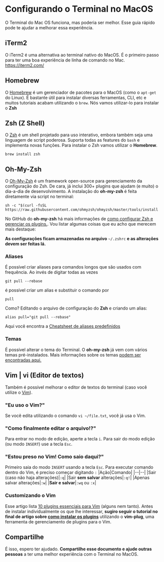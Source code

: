 # Configurando o Terminal no MacOS

O Terminal do Mac OS funciona, mas poderia ser melhor. Esse guia rápido pode te ajudar a melhorar essa experiência.

## iTerm2

O iTerm2 é uma alternativa ao terminal nativo do MacOS. É o primeiro passo para ter uma boa experiência de linha de comando no Mac.
https://iterm2.com/

## Homebrew

O [Homebrew](https://brew.sh/) é um gerenciador de pacotes para o MacOS (como o `apt-get` do Linux). É bastante útil para instalar diversas ferramentas, CLI, etc e muitos tutoriais acabam utilizando o `brew`. Nós vamos utilizar-lo para instalar o **Zsh**

## Zsh (Z Shell)

O [Zsh](http://zsh.sourceforge.net/) é um shell projetado para uso interativo, embora também seja uma linguagem de script poderosa. Suporta todas as features do `bash` e implementa novas funções. 
Para instalar o Zsh vamos utilizar o **Homebrew**.

    brew install zsh

## Oh-My-Zsh

O [Oh-My-Zsh](https://github.com/ohmyzsh/ohmyzsh) é um framework open-source para gerenciamento da configuração do Zsh. De cara, já inclui 300+ plugins que ajudam (e muito) o dia-a-dia de desenvolvimento.
A instalação do **oh-my-zsh** é feita diretamente via script no terminal:

    sh -c "$(curl -fsSL https://raw.githubusercontent.com/ohmyzsh/ohmyzsh/master/tools/install.sh)"

No GitHub do **oh-my-zsh** há mais informações de [como configurar Zsh e gerenciar os plugins.](https://github.com/ohmyzsh/ohmyzsh#using-oh-my-zsh). Vou listar algumas coisas que eu acho que merecem mais destaque:

**As configurações ficam armazenadas no arquivo** ``~/.zshrc`` **e as alterações devem ser feitas lá.**

### Aliases
É possível criar aliases para comandos longos que são usados com frequência. Ao invés de digitar todas as vezes

    git pull --rebase
   é possível criar um alias e substituir o comando por 
   

    pull

Como? Editando o arquivo de configuração do **Zsh** e criando um alias:

    alias pull="git pull --rebase"
Aqui você encontra a [Cheatsheet de aliases predefinidos](https://github.com/ohmyzsh/ohmyzsh/wiki/Cheatsheet)

### Temas
É possível alterar o tema do Terminal. O **oh-my-zsh** já vem com vários temas pré-instalados. Mais informações sobre os temas [podem ser encontradas aqui.](https://github.com/ohmyzsh/ohmyzsh/wiki/Themes)


## Vim | vi (Editor de textos) 
Também é possível melhorar o editor de textos do terminal (caso você utilize o [Vim](https://github.com/vim/vim)).
### "Eu uso o Vim?" 
Se você edita utilizando o comando `vi ~/file.txt`, você já usa o Vim.
### "Como finalmente editar o arquivo!?" 
Para entrar no modo de edição, aperte a tecla `i`. Para sair do modo edição (ou modo `INSERT`) use a tecla `Esc`.
### "Estou preso no Vim! Como saio daqui?"
Primeiro saia do modo `INSERT` usando a tecla `Esc`. Para executar comando dentro do Vim, é preciso começar digitando `:`
|Ação|Comando|
|--|--|
|Sair (caso não haja alterações)|`:q`|
|Sair **sem salvar** alterações|`:q!`|
|Apenas salvar alterações|`:w`|
|**Sair e salvar**|`:wq` ou `:x`| 

### Customizando o Vim
Esse artigo lista [10 plugins essenciais para  Vim](https://medium.com/@huntie/10-essential-vim-plugins-for-2018-39957190b7a9) (alguns nem tanto). Antes de instalar individualmente os que lhe interessar, **sugiro seguir o tutorial no final de artigo sobre [como instalar os plugins](https://medium.com/@huntie/10-essential-vim-plugins-for-2018-39957190b7a9#cff4)** utilizando o **vim-plug**, uma ferramenta de gerenciamento de plugins para o Vim.


## Compartilhe
É isso, espero ter ajudado. **Compartilhe esse documento e ajude outras pessoas** a ter uma melhor experiência com o Terminal no MacOS.
